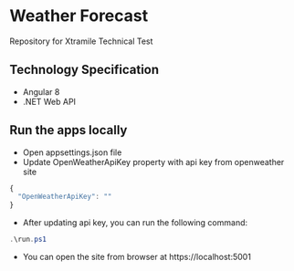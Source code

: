 # Weather Forecast
Repository for Xtramile Technical Test

## Technology Specification

* Angular 8
* .NET Web API

## Run the apps locally
* Open appsettings.json file 
* Update OpenWeatherApiKey property with api key from openweather site
```javascript
{
  "OpenWeatherApiKey": ""
}
```
* After updating api key, you can run the following command: 
```powershell
.\run.ps1
```
* You can open the site from browser at https://localhost:5001
